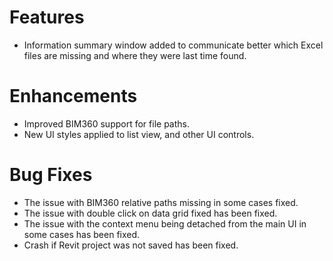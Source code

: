 # Features

- Information summary window added to communicate better which Excel files are missing and where they were last time found.

# Enhancements
- Improved BIM360 support for file paths.
- New UI styles applied to list view, and other UI controls.

# Bug Fixes

- The issue with BIM360 relative paths missing in some cases fixed.
- The issue with double click on data grid fixed has been fixed.
- The issue with the context menu being detached from the main UI in some cases has been fixed.
- Crash if Revit project was not saved has been fixed.
